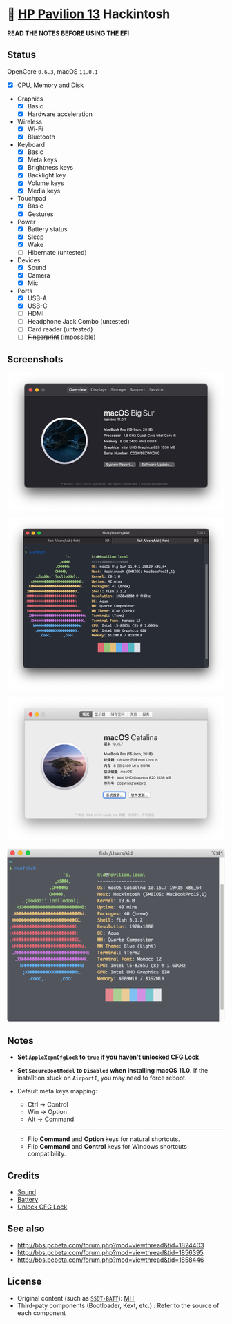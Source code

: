 # 🍎 [HP Pavilion 13](https://support.hp.com/us-en/document/c06145752) Hackintosh

**READ THE NOTES BEFORE USING THE EFI**

## Status

OpenCore `0.6.3`, macOS `11.0.1`

- [x]  CPU, Memory and Disk
- Graphics
    - [x]  Basic
    - [x]  Hardware acceleration
- Wireless
    - [x]  Wi-Fi
    - [x]  Bluetooth
- Keyboard
    - [x]  Basic
    - [x]  Meta keys
    - [x]  Brightness keys
    - [x]  Backlight key
    - [x]  Volume keys
    - [x]  Media keys
- Touchpad
    - [x]  Basic
    - [x]  Gestures
- Power
    - [x]  Battery status
    - [x]  Sleep
    - [x]  Wake
    - [ ]  Hibernate (untested)
- Devices
    - [x]  Sound
    - [x]  Camera
    - [x]  Mic
- Ports
    - [x]  USB-A
    - [x]  USB-C
    - [ ]  HDMI
    - [ ]  Headphone Jack Combo (untested)
    - [ ]  Card reader (untested)
    - [ ]  ~~Fingerprint~~ (impossible)

## Screenshots

![Screenshot 1 of macOS 11.0](Screenshots/11.0-1.png)

![Screenshot 2 of macOS 11.0](Screenshots/11.0-2.png)

![Screenshot 1 of macOS 10.15](Screenshots/10.15-1.png)

![Screenshot 2 of macOS 10.15](Screenshots/10.15-2.png)

## Notes

- **Set `AppleXcpmCfgLock` to `true` if you haven't unlocked CFG Lock**.
- **Set `SecureBootModel` to `Disabled` when installing macOS 11.0**. If the installtion stuck on `AirportI`, you may need to force reboot.
- Default meta keys mapping:

  - Ctrl → Control
  - Win → Option
  - Alt → Command

  ---

  - Flip **Command** and **Option** keys for natural shortcuts.
  - Flip **Command** and **Control** keys for Windows shortcuts compatibility.

## Credits

- [Sound](https://github.com/insanelydeepak/cloverHDA-for-Mac-OS-Sierra-10.12/issues/27#issuecomment-318953631)
- [Battery](https://github.com/the-eric-kwok/HP-Pavillion-bc015tx-Hackintosh/blob/682a675d778ad03faae3984913871c7b3648410b/SSDT/SSDT-BatteryFix-bc015tx.dsl)
- [Unlock CFG Lock](https://zhuanlan.zhihu.com/p/121655468)

## See also

- http://bbs.pcbeta.com/forum.php?mod=viewthread&tid=1824403
- http://bbs.pcbeta.com/forum.php?mod=viewthread&tid=1856395
- http://bbs.pcbeta.com/forum.php?mod=viewthread&tid=1858446

## License

- Original content (such as [`SSDT-BATT`](Source/SSDT-BATT.dsl)): [MIT](https://opensource.org/licenses/MIT)
- Third-paty components (Bootloader, Kext, etc.) : Refer to the source of each component
